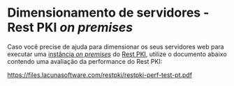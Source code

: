 ﻿# Dimensionamento de servidores - Rest PKI *on premises*

Caso você precise de ajuda para dimensionar os seus servidores web para executar uma [instância *on premises*](index.md) do [Rest PKI](../index.md),
utilize o documento abaixo contendo uma avaliação da performance do Rest PKI:

https://files.lacunasoftware.com/restpki/restpki-perf-test-pt.pdf
